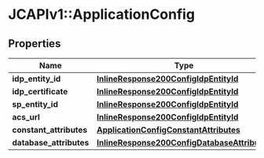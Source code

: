 # JCAPIv1::ApplicationConfig

## Properties
Name | Type | Description | Notes
------------ | ------------- | ------------- | -------------
**idp_entity_id** | [**InlineResponse200ConfigIdpEntityId**](InlineResponse200ConfigIdpEntityId.md) |  | [optional] 
**idp_certificate** | [**InlineResponse200ConfigIdpEntityId**](InlineResponse200ConfigIdpEntityId.md) |  | [optional] 
**sp_entity_id** | [**InlineResponse200ConfigIdpEntityId**](InlineResponse200ConfigIdpEntityId.md) |  | [optional] 
**acs_url** | [**InlineResponse200ConfigIdpEntityId**](InlineResponse200ConfigIdpEntityId.md) |  | [optional] 
**constant_attributes** | [**ApplicationConfigConstantAttributes**](ApplicationConfigConstantAttributes.md) |  | [optional] 
**database_attributes** | [**InlineResponse200ConfigDatabaseAttributes**](InlineResponse200ConfigDatabaseAttributes.md) |  | [optional] 


